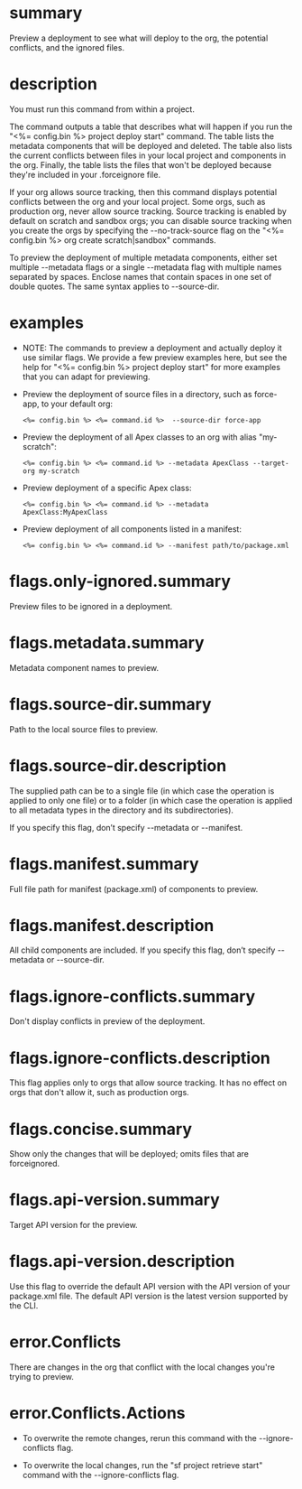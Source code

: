 # summary

Preview a deployment to see what will deploy to the org, the potential conflicts, and the ignored files.

# description

You must run this command from within a project.

The command outputs a table that describes what will happen if you run the "<%= config.bin %> project deploy start" command. The table lists the metadata components that will be deployed and deleted. The table also lists the current conflicts between files in your local project and components in the org. Finally, the table lists the files that won't be deployed because they're included in your .forceignore file.

If your org allows source tracking, then this command displays potential conflicts between the org and your local project. Some orgs, such as production org, never allow source tracking. Source tracking is enabled by default on scratch and sandbox orgs; you can disable source tracking when you create the orgs by specifying the --no-track-source flag on the "<%= config.bin %> org create scratch|sandbox" commands.

To preview the deployment of multiple metadata components, either set multiple --metadata <name> flags or a single --metadata flag with multiple names separated by spaces. Enclose names that contain spaces in one set of double quotes. The same syntax applies to --source-dir.

# examples

- NOTE: The commands to preview a deployment and actually deploy it use similar flags. We provide a few preview examples here, but see the help for "<%= config.bin %> project deploy start" for more examples that you can adapt for previewing.

- Preview the deployment of source files in a directory, such as force-app, to your default org:

      <%= config.bin %> <%= command.id %>  --source-dir force-app

- Preview the deployment of all Apex classes to an org with alias "my-scratch":

      <%= config.bin %> <%= command.id %> --metadata ApexClass --target-org my-scratch

- Preview deployment of a specific Apex class:

      <%= config.bin %> <%= command.id %> --metadata ApexClass:MyApexClass

- Preview deployment of all components listed in a manifest:

      <%= config.bin %> <%= command.id %> --manifest path/to/package.xml

# flags.only-ignored.summary

Preview files to be ignored in a deployment.

# flags.metadata.summary

Metadata component names to preview.

# flags.source-dir.summary

Path to the local source files to preview.

# flags.source-dir.description

The supplied path can be to a single file (in which case the operation is applied to only one file) or to a folder (in which case the operation is applied to all metadata types in the directory and its subdirectories).

If you specify this flag, don’t specify --metadata or --manifest.

# flags.manifest.summary

Full file path for manifest (package.xml) of components to preview.

# flags.manifest.description

All child components are included. If you specify this flag, don’t specify --metadata or --source-dir.

# flags.ignore-conflicts.summary

Don't display conflicts in preview of the deployment.

# flags.ignore-conflicts.description

This flag applies only to orgs that allow source tracking. It has no effect on orgs that don't allow it, such as production orgs.

# flags.concise.summary

Show only the changes that will be deployed; omits files that are forceignored.

# flags.api-version.summary

Target API version for the preview.

# flags.api-version.description

Use this flag to override the default API version with the API version of your package.xml file. The default API version is the latest version supported by the CLI.

# error.Conflicts

There are changes in the org that conflict with the local changes you're trying to preview.

# error.Conflicts.Actions

- To overwrite the remote changes, rerun this command with the --ignore-conflicts flag.

- To overwrite the local changes, run the "sf project retrieve start" command with the --ignore-conflicts flag.
